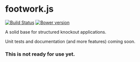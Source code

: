 footwork.js
========
[![Build Status](https://travis-ci.org/reflectiveSingleton/footwork.png?branch=master)](https://travis-ci.org/reflectiveSingleton/footwork) [![Bower version](https://badge.fury.io/bo/footwork.svg)](http://badge.fury.io/bo/footwork)

A solid base for structured knockout applications.

Unit tests and documentation (and more features) coming soon.

### This is not ready for use yet.